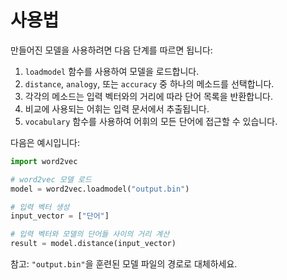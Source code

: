 # 사용법

만들어진 모델을 사용하려면 다음 단계를 따르면 됩니다:

1. `loadmodel` 함수를 사용하여 모델을 로드합니다.
2. `distance`, `analogy`, 또는 `accuracy` 중 하나의 메소드를 선택합니다.
3. 각각의 메소드는 입력 벡터와의 거리에 따라 단어 목록을 반환합니다.
4. 비교에 사용되는 어휘는 입력 문서에서 추출됩니다.
5. `vocabulary` 함수를 사용하여 어휘의 모든 단어에 접근할 수 있습니다.

다음은 예시입니다:

```python
import word2vec

# word2vec 모델 로드
model = word2vec.loadmodel("output.bin")

# 입력 벡터 생성
input_vector = ["단어"]

# 입력 벡터와 모델의 단어들 사이의 거리 계산
result = model.distance(input_vector)
```

참고: `"output.bin"`을 훈련된 모델 파일의 경로로 대체하세요.